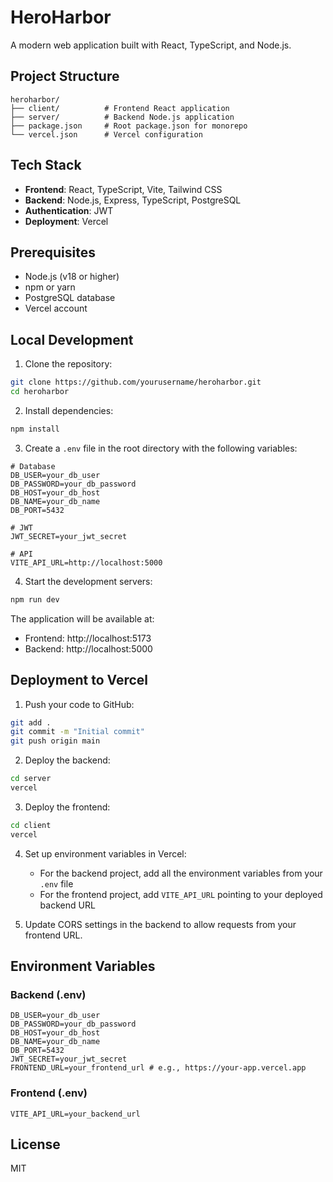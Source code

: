 # HeroHarbor

A modern web application built with React, TypeScript, and Node.js.

## Project Structure

```
heroharbor/
├── client/          # Frontend React application
├── server/          # Backend Node.js application
├── package.json     # Root package.json for monorepo
└── vercel.json      # Vercel configuration
```

## Tech Stack

- **Frontend**: React, TypeScript, Vite, Tailwind CSS
- **Backend**: Node.js, Express, TypeScript, PostgreSQL
- **Authentication**: JWT
- **Deployment**: Vercel

## Prerequisites

- Node.js (v18 or higher)
- npm or yarn
- PostgreSQL database
- Vercel account

## Local Development

1. Clone the repository:
```bash
git clone https://github.com/yourusername/heroharbor.git
cd heroharbor
```

2. Install dependencies:
```bash
npm install
```

3. Create a `.env` file in the root directory with the following variables:
```
# Database
DB_USER=your_db_user
DB_PASSWORD=your_db_password
DB_HOST=your_db_host
DB_NAME=your_db_name
DB_PORT=5432

# JWT
JWT_SECRET=your_jwt_secret

# API
VITE_API_URL=http://localhost:5000
```

4. Start the development servers:
```bash
npm run dev
```

The application will be available at:
- Frontend: http://localhost:5173
- Backend: http://localhost:5000

## Deployment to Vercel

1. Push your code to GitHub:
```bash
git add .
git commit -m "Initial commit"
git push origin main
```

2. Deploy the backend:
```bash
cd server
vercel
```

3. Deploy the frontend:
```bash
cd client
vercel
```

4. Set up environment variables in Vercel:
   - For the backend project, add all the environment variables from your `.env` file
   - For the frontend project, add `VITE_API_URL` pointing to your deployed backend URL

5. Update CORS settings in the backend to allow requests from your frontend URL.

## Environment Variables

### Backend (.env)
```
DB_USER=your_db_user
DB_PASSWORD=your_db_password
DB_HOST=your_db_host
DB_NAME=your_db_name
DB_PORT=5432
JWT_SECRET=your_jwt_secret
FRONTEND_URL=your_frontend_url # e.g., https://your-app.vercel.app
```

### Frontend (.env)
```
VITE_API_URL=your_backend_url
```

## License

MIT 